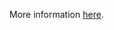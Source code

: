 More information [here](https://docs.bridgecrew.io/docs/ensure-that-if-the-security-scheme-is-not-of-type-oauth2-the-array-value-must-be-empty).
